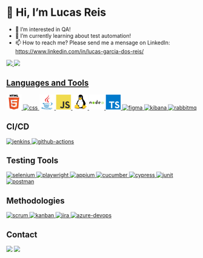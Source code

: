 # 👋 Hi, I’m Lucas Reis
- 👀 I’m interested in QA!
- 🌱 I’m currently learning about test automation!
- 📫 How to reach me? Please send me a mensage on LinkedIn: https://www.linkedin.com/in/lucas-garcia-dos-reis/

<div>
<a href="https://github.com/lucasg-reis">
<img height="180em" src="https://github-readme-stats.vercel.app/api?username=lucasg-reis&show_icons=true&theme=dracula&include_all_commits=true&count_private=true"/>
<img height="180em" src="https://github-readme-stats.vercel.app/api/top-langs/?username=lucasg-reis&layout=compact&langs_count=7&theme=dracula"/>
</div>

## Languages and Tools

<div> 
<p align="left"> 
<a href="https://www.w3.org/html/" target="_blank" rel="noreferrer"> <img src="https://raw.githubusercontent.com/devicons/devicon/master/icons/html5/html5-original-wordmark.svg" alt="html5" width="40" height="40"/> </a> 
<a href="https://developer.mozilla.org/pt-BR/docs/Web/CSS" target="_blank" rel="noreferrer"> <img src="https://upload.wikimedia.org/wikipedia/commons/d/d5/CSS3_logo_and_wordmark.svg" alt="css" width="40" height="40"/> </a> 
<a href="https://www.java.com" target="_blank" rel="noreferrer"> <img src="https://raw.githubusercontent.com/devicons/devicon/master/icons/java/java-original.svg" alt="java" width="40" height="40"/> </a> 
<a href="https://developer.mozilla.org/en-US/docs/Web/JavaScript" target="_blank" rel="noreferrer"> <img src="https://raw.githubusercontent.com/devicons/devicon/master/icons/javascript/javascript-original.svg" alt="javascript" width="40" height="40"/> </a> 
<a href="https://www.linux.org/" target="_blank" rel="noreferrer"> <img src="https://raw.githubusercontent.com/devicons/devicon/master/icons/linux/linux-original.svg" alt="linux" width="40" height="40"/> </a> 
<a href="https://nodejs.org" target="_blank" rel="noreferrer"> <img src="https://raw.githubusercontent.com/devicons/devicon/master/icons/nodejs/nodejs-original-wordmark.svg" alt="nodejs" width="40" height="40"/> </a> 
<a href="https://www.typescriptlang.org" target=_blank" rel"noreferrer"> <img alt="typescript" height="40" width="40" src="https://raw.githubusercontent.com/devicons/devicon/master/icons/typescript/typescript-plain.svg"> 
</a> 
<a href="https://www.figma.com/" target="_blank" rel="noreferrer"> <img src="https://www.vectorlogo.zone/logos/figma/figma-icon.svg" alt="figma" width="40" height="40"/> </a>
<a href="https://www.elastic.co/kibana" target="_blank" rel="noreferrer"> <img src="https://www.vectorlogo.zone/logos/elasticco_kibana/elasticco_kibana-icon.svg" alt="kibana" width="40" height="40"/> </a>
<a href="https://www.rabbitmq.com/" target="_blank" rel="noreferrer"> <img src="https://www.vectorlogo.zone/logos/rabbitmq/rabbitmq-icon.svg" alt="rabbitmq" width="40" height="40"/> </a>


</div>


## CI/CD
  
<div>
<p align="left"> 
<a href="https://www.jenkins.io/" target=_blank" rel"noreferrer"> <img alt="jenkins" height="40" width="40" src="https://upload.wikimedia.org/wikipedia/commons/thumb/e/e9/Jenkins_logo.svg/1200px-Jenkins_logo.svg.png">
</a> 
<a href="https://github.com/features/actions" target=_blank" rel"noreferrer"> <img alt="github-actions" height="40" width="40" src="https://github.githubassets.com/images/modules/logos_page/GitHub-Mark.png"> </a>
</div>

## Testing Tools

<div>
<p align="left"> 
<a href="https://www.selenium.dev/" target=_blank" rel"noreferrer"> <img alt="selenium" height="40" width="40" src="https://upload.wikimedia.org/wikipedia/commons/d/d5/Selenium_Logo.png"> </a>
</a> <a href="https://playwright.dev/" target=_blank" rel"noreferrer"> <img alt="playwright" height="40" width="40" src="https://seeklogo.com/images/P/playwright-logo-22FA8B9E63-seeklogo.com.png">
</a>
<a href="https://appium.io/" target=_blank" rel"noreferrer"> <img alt="appium" height="40" width="40" src="https://w7.pngwing.com/pngs/372/674/png-transparent-appium-test-automation-software-testing-selenium-calabash-purple-violet-text-thumbnail.png"> </a>
<a href="https://www.cypress.io/" target=_blank" rel"noreferrer"> <img alt="cucumber" height="40" width="40" src="https://asset.brandfetch.io/idIq_kF0rb/idv3zwmSiY.jpeg"> </a>
<a href="https://www.cucumber.io/" target=_blank" rel"noreferrer"> <img alt="cypress" height="40" width="40" src="https://static.javatpoint.com/tutorial/cucumber/images/cucumber-testing-tutorial.png"> </a>
<a href="https://junit.org/junit5/" target=_blank" rel"noreferrer"> <img alt="junit" height="40" width="40" src="https://junit.org/junit5/assets/img/junit5-logo.png"> </a>
<a href="https://www.postman.com/" target=_blank" rel"noreferrer"> <img alt="postman" height="40" width="40" src="https://www.svgrepo.com/download/354202/postman-icon.svg"> </a> 

</div>

## Methodologies
  
<div>
<p align="left"> 
<a href="https://www.scrum.org/" target=_blank" rel"noreferrer"> <img alt="scrum" height="40" width="40" src="https://cdn.worldvectorlogo.com/logos/scrumorg-1.svg"> </a>
<a href="https://www.alura.com.br/artigos/metodo-kanban" target=_blank" rel"noreferrer"> <img alt="kanban" height="40" width="40" src="https://m42marketplacemediathek.blob.core.windows.net/labtagon-gmbh-pub/2018/07/SDKanban-Productlogo-1024x1024.png"> </a>
<a href="https://www.atlassian.com/br/software/jira" target=_blank" rel"noreferrer"> <img alt="jira" height="40" width="40" src="https://cdn.icon-icons.com/icons2/2699/PNG/512/atlassian_jira_logo_icon_170511.png"> </a>
<a href="https://azure.microsoft.com/pt-br/products/devops" target=_blank" rel"noreferrer"> <img alt="azure-devops" height="40" width="40" src="https://brands.home-assistant.io/_/azure_devops/logo.png"> </a>
  
</div>
  
## Contact
 
<a href = "mailto:lucasgarciareiss@gmail.com"><img src="https://img.shields.io/badge/Gmail-D14836?style=for-the-badge&logo=gmail&logoColor=white"></a>
<a href="https://www.linkedin.com/in/lucas-garcia-dos-reis/" target="_blank"><img src="https://img.shields.io/badge/-LinkedIn-%230077B5?style=for-the-badge&logo=linkedin&logoColor=white" target="_blank"></a> 
  
<!---
masFreitas/masFreitas is a ✨ special ✨ repository because its `README.md` (this file) appears on your GitHub profile.
You can click the Preview link to take a look at your changes.
--->
